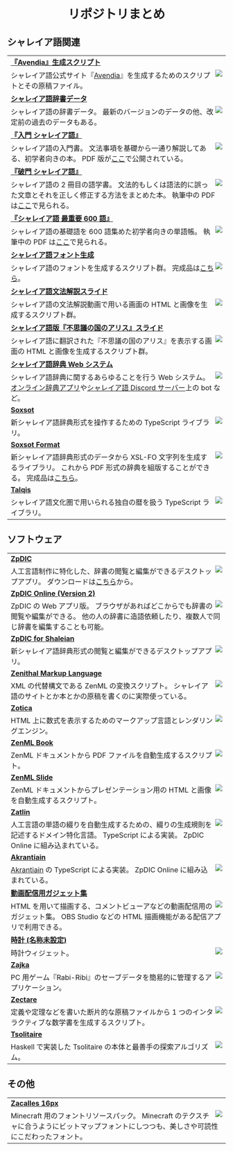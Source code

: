 <div align="center">
<h1>リポジトリまとめ</h1>
</div>


## シャレイア語関連
<table>
  <tr><td colspan="2"><b><a href="https://github.com/Ziphil/AvendiaNew">『Avendia』生成スクリプト</a></b></td></tr>
  <tr>
    <td>
      <a href="https://github.com/Ziphil/AvendiaNew">
        <img src="https://github-readme-stats.vercel.app/api/pin/?username=Ziphil&repo=AvendiaNew" align="right">
      </a>
      シャレイア語公式サイト『<a href="http://ziphil.com/">Avendia</a>』を生成するためのスクリプトとその原稿ファイル。
    </td>
  </tr>
  <tr><td colspan="2"><b><a href="https://github.com/Ziphil/ShaleianDictionaryNew">シャレイア語辞書データ</a></b></td></tr>
  <tr>
    <td>
      <a href="https://github.com/Ziphil/ShaleianDictionaryNew">
        <img src="https://github-readme-stats.vercel.app/api/pin/?username=Ziphil&repo=ShaleianDictionaryNew" align="right">
      </a>
      シャレイア語の辞書データ。
      最新のバージョンのデータの他、改定前の過去のデータもある。
    </td>
  </tr>
  <tr><td colspan="2"><b><a href="https://github.com/Ziphil/ShaleianIntroduction">『入門 シャレイア語』</a></b></td></tr>
  <tr>
    <td>
      <a href="https://github.com/Ziphil/ShaleianIntroduction">
        <img src="https://github-readme-stats.vercel.app/api/pin/?username=Ziphil&repo=ShaleianIntroduction" align="right">
      </a>
      シャレイア語の入門書。
      文法事項を基礎から一通り解説してある、初学者向きの本。
      PDF 版が<a href="http://ziphil.com/conlang/course/27.html">ここ</a>で公開されている。
    </td>
  </tr>
  <tr><td colspan="2"><b><a href="https://github.com/Ziphil/ShaleianNonsentence">『破門 シャレイア語』</a></b></td></tr>
  <tr>
    <td>
      <a href="https://github.com/Ziphil/ShaleianNonsentence">
        <img src="https://github-readme-stats.vercel.app/api/pin/?username=Ziphil&repo=ShaleianNonsentence" align="right">
      </a>
      シャレイア語の 2 冊目の語学書。
      文法的もしくは語法的に誤った文章とそれを正しく修正する方法をまとめた本。
      執筆中の PDF は<a href="http://ziphil.com/conlang/course/28.html">ここ</a>で見られる。
    </td>
  </tr>
  <tr><td colspan="2"><b><a href="https://github.com/Ziphil/ShaleianWordbook">『シャレイア語 最重要 600 語』</a></b></td></tr>
  <tr>
    <td>
      <a href="https://github.com/Ziphil/ShaleianWordbook">
        <img src="https://github-readme-stats.vercel.app/api/pin/?username=Ziphil&repo=ShaleianWordbook" align="right">
      </a>
      シャレイア語の基礎語を 600 語集めた初学者向きの単語帳。
      執筆中の PDF は<a href="http://ziphil.com/conlang/course/29.html">ここ</a>で見られる。
    </td>
  </tr>
  <tr><td colspan="2"><b><a href="https://github.com/Ziphil/TypescriptFontGenerator">シャレイア語フォント生成</a></b></td></tr>
  <tr>
    <td>
      <a href="https://github.com/Ziphil/TypescriptFontGenerator">
        <img src="https://github-readme-stats.vercel.app/api/pin/?username=Ziphil&repo=TypescriptFontGenerator" align="right">
      </a>
      シャレイア語のフォントを生成するスクリプト群。
      完成品は<a href="http://ziphil.com/conlang/database/7.html">こちら</a>。
    </td>
  </tr>
  <tr><td colspan="2"><b><a href="https://github.com/Ziphil/ShaleianSlide">シャレイア語文法解説スライド</a></b></td></tr>
  <tr>
    <td>
      <a href="https://github.com/Ziphil/ShaleianSlide">
        <img src="https://github-readme-stats.vercel.app/api/pin/?username=Ziphil&repo=ShaleianSlide" align="right">
      </a>
      シャレイア語の文法解説動画で用いる画面の HTML と画像を生成するスクリプト群。
    </td>
  </tr>
  <tr><td colspan="2"><b><a href="https://github.com/Ziphil/ShaleianAlice">シャレイア語版『不思議の国のアリス』スライド</a></b></td></tr>
  <tr>
    <td>
      <a href="https://github.com/Ziphil/ShaleianAlice">
        <img src="https://github-readme-stats.vercel.app/api/pin/?username=Ziphil&repo=ShaleianAlice" align="right">
      </a>
      シャレイア語に翻訳された『不思議の国のアリス』を表示する画面の HTML と画像を生成するスクリプト群。
    </td>
  </tr>
  <tr><td colspan="2"><b><a href="https://github.com/Ziphil/ShaleianOnline">シャレイア語辞典 Web システム</a></b></td></tr>
  <tr>
    <td>
      <a href="https://github.com/Ziphil/ShaleianOnline">
        <img src="https://github-readme-stats.vercel.app/api/pin/?username=Ziphil&repo=ShaleianOnline" align="right">
      </a>
      シャレイア語辞典に関するあらゆることを行う Web システム。
      <a href="https://dic.ziphil.com">オンライン辞典アプリ</a>や<a href="https://discord.gg/qdRyE2ZExf">シャレイア語 Discord サーバー</a>上の bot など。
    </td>
  </tr>
  <tr><td colspan="2"><b><a href="https://github.com/Ziphil/Soxsot">Soxsot</a></b></td></tr>
  <tr>
    <td>
      <a href="https://github.com/Ziphil/Soxsot">
        <img src="https://github-readme-stats.vercel.app/api/pin/?username=Ziphil&repo=Soxsot" align="right">
      </a>
      新シャレイア語辞典形式を操作するための TypeScript ライブラリ。
    </td>
  </tr>
  <tr><td colspan="2"><b><a href="https://github.com/Ziphil/SoxsotFormat">Soxsot Format</a></b></td></tr>
  <tr>
    <td>
      <a href="https://github.com/Ziphil/SoxsotFormat">
        <img src="https://github-readme-stats.vercel.app/api/pin/?username=Ziphil&repo=SoxsotFormat" align="right">
      </a>
      新シャレイア語辞典形式のデータから XSL-FO 文字列を生成するライブラリ。
      これから PDF 形式の辞典を組版することができる。
      完成品は<a href="http://ziphil.com/conlang/database/8.html">こちら</a>。
    </td>
  </tr>
  <tr><td colspan="2"><b><a href="https://github.com/Ziphil/Talqis">Talqis</a></b></td></tr>
  <tr>
    <td>
      <a href="https://github.com/Ziphil/Talqis">
        <img src="https://github-readme-stats.vercel.app/api/pin/?username=Ziphil&repo=Talqis" align="right">
      </a>
      シャレイア語文化圏で用いられる独自の暦を扱う TypeScript ライブラリ。
    </td>
  </tr>
</table>

## ソフトウェア
<table>
  <tr><td colspan="2"><b><a href="https://github.com/Ziphil/Dictionary">ZpDIC</a></b></td></tr>
  <tr>
    <td>
      <a href="https://github.com/Ziphil/Dictionary">
        <img src="https://github-readme-stats.vercel.app/api/pin/?username=Ziphil&repo=Dictionary" align="right">
      </a>
      人工言語制作に特化した、辞書の閲覧と編集ができるデスクトップアプリ。
      ダウンロードは<a href="http://ziphil.com/application/download/2.html">こちら</a>から。
    </td>
  </tr>
  <tr><td colspan="2"><b><a href="https://github.com/Ziphil/ZpdicOnlineNova">ZpDIC Online (Version 2)</a></b></td></tr>
  <tr>
    <td>
      <a href="https://github.com/Ziphil/ZpdicOnlineNova">
        <img src="https://github-readme-stats.vercel.app/api/pin/?username=Ziphil&repo=ZpdicOnlineNova" align="right">
      </a>
      ZpDIC の Web アプリ版。
      ブラウザがあればどこからでも辞書の閲覧や編集ができる。
      他の人の辞書に造語依頼したり、複数人で同じ辞書を編集することも可能。
    </td>
  </tr>
  <tr><td colspan="2"><b><a href="https://github.com/Ziphil/ZpdicShaleian">ZpDIC for Shaleian</a></b></td></tr>
  <tr>
    <td>
      <a href="https://github.com/Ziphil/ZpdicShaleian">
        <img src="https://github-readme-stats.vercel.app/api/pin/?username=Ziphil&repo=ZpdicShaleian" align="right">
      </a>
      新シャレイア語辞典形式の閲覧と編集ができるデスクトップアプリ。
    </td>
  </tr>
  <tr><td colspan="2"><b><a href="https://github.com/Ziphil/Zenithal">Zenithal Markup Language</a></b></td></tr>
  <tr>
    <td>
      <a href="https://github.com/Ziphil/Zenithal">
        <img src="https://github-readme-stats.vercel.app/api/pin/?username=Ziphil&repo=Zenithal" align="right">
      </a>
      XML の代替構文である ZenML の変換スクリプト。
      シャレイア語のサイトとか本とかの原稿を書くのに実際使っている。
    </td>
  </tr>
  <tr><td colspan="2"><b><a href="https://github.com/Ziphil/ZenithalMathWeb">Zotica</a></b></td></tr>
  <tr>
    <td>
      <a href="https://github.com/Ziphil/ZenithalMathWeb">
        <img src="https://github-readme-stats.vercel.app/api/pin/?username=Ziphil&repo=ZenithalMathWeb" align="right">
      </a>
      HTML 上に数式を表示するためのマークアップ言語とレンダリングエンジン。
    </td>
  </tr>
  <tr><td colspan="2"><b><a href="https://github.com/Ziphil/ZenithalBook">ZenML Book</a></b></td></tr>
  <tr>
    <td>
      <a href="https://github.com/Ziphil/ZenithalBook">
        <img src="https://github-readme-stats.vercel.app/api/pin/?username=Ziphil&repo=ZenithalBook" align="right">
      </a>
      ZenML ドキュメントから PDF ファイルを自動生成するスクリプト。
    </td>
  </tr>
  <tr><td colspan="2"><b><a href="https://github.com/Ziphil/ZenithalSlide">ZenML Slide</a></b></td></tr>
  <tr>
    <td>
      <a href="https://github.com/Ziphil/ZenithalSlide">
        <img src="https://github-readme-stats.vercel.app/api/pin/?username=Ziphil&repo=ZenithalSlide" align="right">
      </a>
      ZenML ドキュメントからプレゼンテーション用の HTML と画像を自動生成するスクリプト。
    </td>
  </tr>
  <tr><td colspan="2"><b><a href="https://github.com/Ziphil/TypescriptZatlin">Zatlin</a></b></td></tr>
  <tr>
    <td>
      <a href="https://github.com/Ziphil/ZenithalSlide">
        <img src="https://github-readme-stats.vercel.app/api/pin/?username=Ziphil&repo=ZenithalSlide" align="right">
      </a>
      人工言語の単語の綴りを自動生成するための、綴りの生成規則を記述するドメイン特化言語。
      TypeScript による実装。
      ZpDIC Online に組み込まれている。
    </td>
  </tr>
  <tr><td colspan="2"><b><a href="https://github.com/Ziphil/TypescriptAkrantiain">Akrantiain</a></b></td></tr>
  <tr>
    <td>
      <a href="https://github.com/Ziphil/TypescriptAkrantiain">
        <img src="https://github-readme-stats.vercel.app/api/pin/?username=Ziphil&repo=TypescriptAkrantiain" align="right">
      </a>
      <a href="https://github.com/sozysozbot/akrantiain2">Akrantiain</a> の TypeScript による実装。
      ZpDIC Online に組み込まれている。
    </td>
  </tr>
  <tr><td colspan="2"><b><a href="https://github.com/Ziphil/StreamingGadgets">動画配信用ガジェット集</a></b></td></tr>
  <tr>
    <td>
      <a href="https://github.com/Ziphil/StreamingGadgets">
        <img src="https://github-readme-stats.vercel.app/api/pin/?username=Ziphil&repo=StreamingGadgets" align="right">
      </a>
      HTML を用いて描画する、コメントビューアなどの動画配信用のガジェット集。
      OBS Studio などの HTML 描画機能がある配信アプリで利用できる。
    </td>
  </tr>
  <tr><td colspan="2"><b><a href="https://github.com/Ziphil/RerefinedClock">時計 (名称未設定)</a></b></td></tr>
  <tr>
    <td>
      <a href="https://github.com/Ziphil/RerefinedClock">
        <img src="https://github-readme-stats.vercel.app/api/pin/?username=Ziphil&repo=RerefinedClock" align="right">
      </a>
      時計ウィジェット。
    </td>
  </tr>
  <tr><td colspan="2"><b><a href="https://github.com/Ziphil/RabiManager">Zajka</a></b></td></tr>
  <tr>
    <td>
      <a href="https://github.com/Ziphil/RabiManager">
        <img src="https://github-readme-stats.vercel.app/api/pin/?username=Ziphil&repo=RabiManager" align="right">
      </a>
      PC 用ゲーム『Rabi-Ribi』のセーブデータを簡易的に管理するアプリケーション。
    </td>
  </tr>
  <tr><td colspan="2"><b><a href="https://github.com/Ziphil/ArticleGenerator">Zectare</a></b></td></tr>
  <tr>
    <td>
      <a href="https://github.com/Ziphil/ArticleGenerator">
        <img src="https://github-readme-stats.vercel.app/api/pin/?username=Ziphil&repo=ArticleGenerator" align="right">
      </a>
      定義や定理などを書いた断片的な原稿ファイルから 1 つのインタラクティブな数学書を生成するスクリプト。
    </td>
  </tr>
  <tr><td colspan="2"><b><a href="https://github.com/Ziphil/HaskellTsolitaire">Tsolitaire</a></b></td></tr>
  <tr>
    <td>
      <a href="https://github.com/Ziphil/HaskellTsolitaire">
        <img src="https://github-readme-stats.vercel.app/api/pin/?username=Ziphil&repo=HaskellTsolitaire" align="right">
      </a>
      Haskell で実装した Tsolitaire の本体と最善手の探索アルゴリズム。
    </td>
  </tr>
</table>

## その他
<table>
  <tr><td colspan="2"><b><a href="https://github.com/Ziphil/ZacallesMinecraft">Zacalles 16px</a></b></td></tr>
  <tr>
    <td>
      <a href="https://github.com/Ziphil/ZacallesMinecraft">
        <img src="https://github-readme-stats.vercel.app/api/pin/?username=Ziphil&repo=ZacallesMinecraft" align="right">
      </a>
      Minecraft 用のフォントリソースパック。
      Minecraft のテクスチャに合うようにビットマップフォントにしつつも、美しさや可読性にこだわったフォント。
    </td>
  </tr>
</table>
